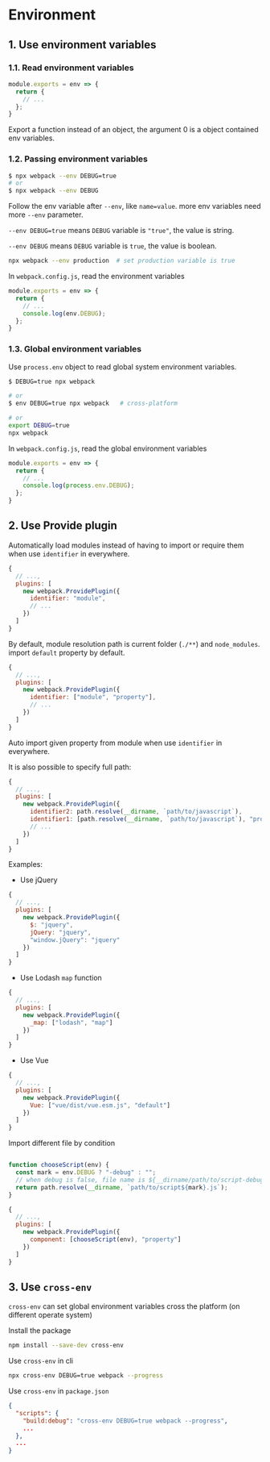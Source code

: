 # Environment

## 1. Use environment variables

### 1.1. Read environment variables

```javascript
module.exports = env => {
  return {
    // ...
  };
}
```

Export a function instead of an object, the argument 0 is a object contained env variables.

### 1.2. Passing environment variables

```bash
$ npx webpack --env DEBUG=true
# or 
$ npx webpack --env DEBUG
```

Follow the env variable after `--env`, like `name=value`. more env variables need more `--env` parameter.

`--env DEBUG=true` means `DEBUG` variable is `"true"`, the value is string.

`--env DEBUG` means `DEBUG` variable is `true`, the value is boolean.

```bash
npx webpack --env production  # set production variable is true
```

In `webpack.config.js`, read the environment variables

```javascript
module.exports = env => {
  return {
    // ...
    console.log(env.DEBUG);
  };
}
```

### 1.3. Global environment variables

Use `process.env` object to read global system environment variables.

```bash
$ DEBUG=true npx webpack

# or
$ env DEBUG=true npx webpack   # cross-platform

# or
export DEBUG=true
npx webpack
```

In `webpack.config.js`, read the global environment variables

```javascript
module.exports = env => {
  return {
    // ...
    console.log(process.env.DEBUG);
  };
}
```

## 2. Use Provide plugin

Automatically load modules instead of having to import or require them when use `identifier` in everywhere.

```javascript
{
  // ...,
  plugins: [
    new webpack.ProvidePlugin({
      identifier: "module",
      // ...
    })
  ]
}
```

By default, module resolution path is current folder (`./**`) and `node_modules`. import `default` property by default.

```javascript
{
  // ...,
  plugins: [
    new webpack.ProvidePlugin({
      identifier: ["module", "property"],
      // ...
    })
  ]
}
```

Auto import given property from module when use `identifier` in everywhere.

It is also possible to specify full path:

```javascript
{
  // ...,
  plugins: [
    new webpack.ProvidePlugin({
      identifier2: path.resolve(__dirname, `path/to/javascript`),
      identifier1: [path.resolve(__dirname, `path/to/javascript`), "property"]
      // ...
    })
  ]
}
```

Examples:

- Use jQuery

```javascript
{
  // ...,
  plugins: [
    new webpack.ProvidePlugin({
      $: "jquery",
      jQuery: "jquery",
      "window.jQuery": "jquery"
    })
  ]
}
```

- Use Lodash `map` function

```javascript
{
  // ...,
  plugins: [
    new webpack.ProvidePlugin({
      _map: ["lodash", "map"]
    })
  ]
}
```

- Use Vue

```javascript
{
  // ...,
  plugins: [
    new webpack.ProvidePlugin({
      Vue: ["vue/dist/vue.esm.js", "default"]
    })
  ]
}
```

Import different file by condition

```javascript

function chooseScript(env) {
  const mark = env.DEBUG ? "-debug" : "";
  // when debug is false, file name is ${__dirname/path/to/script-debug.js}
  return path.resolve(__dirname, `path/to/script${mark}.js`);
}

{
  // ...,
  plugins: [
    new webpack.ProvidePlugin({
      component: [chooseScript(env), "property"]
    })
  ]
}
```

## 3. Use `cross-env`

`cross-env` can set global environment variables cross the platform (on different operate system)

Install the package

```bash
npm install --save-dev cross-env
```

Use `cross-env` in cli

```bash
npx cross-env DEBUG=true webpack --progress
```

Use `cross-env` in `package.json`

```json
{
  "scripts": {
    "build:debug": "cross-env DEBUG=true webpack --progress",
    ...
  },
  ...
}
```
